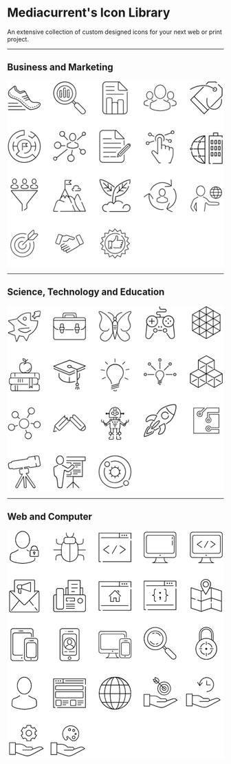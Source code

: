 # Mediacurrent's Icon Library
An extensive collection of custom designed icons for your next web or print project.

---

## Business and Marketing
![Business and Marketing](./business-and-marketing/business-and-marketing-icons.png)

---

## Science, Technology and Education
![Science, Technology and Education](./science-technology-education/science-tech-and-education-icons.png)

---

## Web and Computer
![Web and Computer](./web-and-computer/web-and-computer-icons.png)